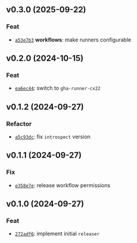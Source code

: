 ## v0.3.0 (2025-09-22)

### Feat

- [`a53e7b3`](https://github.com/kobo-labs/releaser/commit/a53e7b3a12de3704d354e922b20ed34b807ce8de) **workflows**: make runners configurable


## v0.2.0 (2024-10-15)

### Feat

- [`ea6ec44`](https://github.com/kobo-labs/releaser/commit/ea6ec44c0f8e2d2c5dd6415b49f352d2f171ddd2): switch to `gha-runner-cx22`


## v0.1.2 (2024-09-27)

### Refactor

- [`a5c93dc`](https://github.com/kobo-labs/releaser/commit/a5c93dcb924e68df662dbc3f35bbe334585c71bd): fix `introspect` version


## v0.1.1 (2024-09-27)

### Fix

- [`e358e7e`](https://github.com/kobo-labs/releaser/commit/e358e7e503e0cd0ff93cd6c2e44485220e7e0f92): release workflow permissions


## v0.1.0 (2024-09-27)

### Feat

- [`272adf6`](https://github.com/kobo-labs/releaser/commit/272adf63b1d166e2c74bf118e9addbdb8128e67a): implement initial `releaser`

